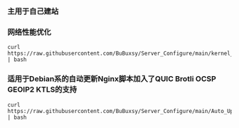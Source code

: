 ### 主用于自己建站
### 网络性能优化
```
curl https://raw.githubusercontent.com/BuBuxsy/Server_Configure/main/kernel_optimization.sh | bash 
```
### 适用于Debian系的自动更新Nginx脚本加入了QUIC Brotli OCSP GEOIP2 KTLS的支持 	
```
curl https://raw.githubusercontent.com/BuBuxsy/Server_Configure/main/Auto_Upgrade_Nginx.sh | bash
```
